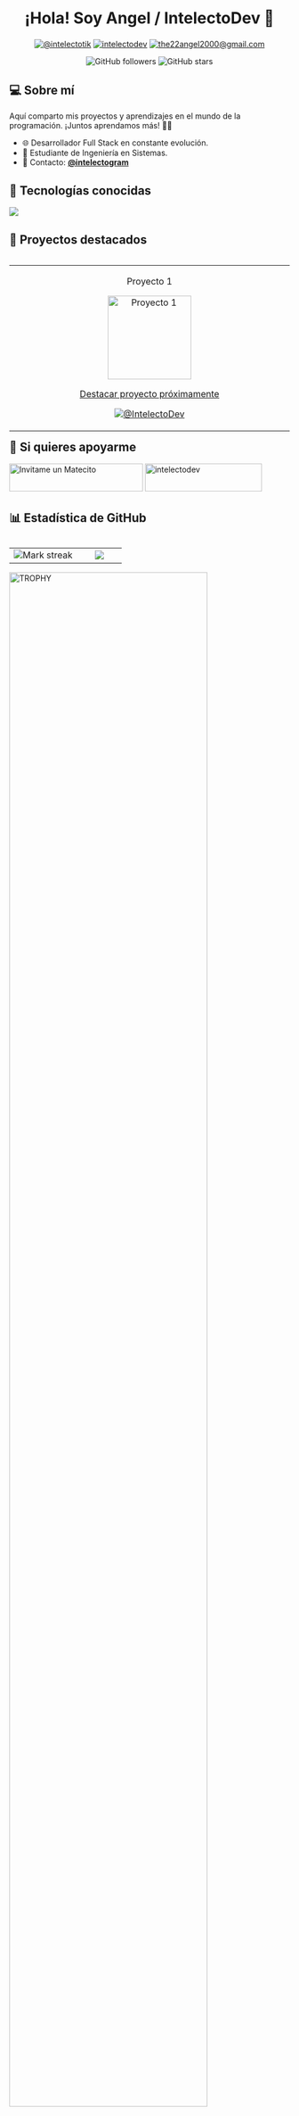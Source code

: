 <!-- Encabezado -->
<h1 align="center">
  ¡Hola! Soy Angel / IntelectoDev 🚀
</h1>
<!-- Redes Sociales -->
<p align="center">
<a href="https://www.tiktok.com/@intelectotik" target="_blank"><img align="center" src="https://img.shields.io/badge/TikTok-000000?style=for-the-badge&logo=tiktok&logoColor=white" alt="@intelectotik" /></a>
  <a href="https://linkedin.com/in/intelectodev" target="_blank"><img align="center" src="https://img.shields.io/badge/LinkedIn-0077B5?style=for-the-badge&logo=linkedin&logoColor=white" alt="intelectodev"/></a>
  <a href="mailto:the22angel2000@gmail.com" target="_blank"><img align="center" src="https://img.shields.io/badge/Gmail-D14836?style=for-the-badge&logo=gmail&logoColor=white" alt="the22angel2000@gmail.com"  /></a>
</p>

<!-- Badges -->
<p align="center">
  <img alt="GitHub followers" src="https://img.shields.io/github/followers/tuusuario?style=social">
  <img alt="GitHub stars" src="https://img.shields.io/github/stars/tuusuario?style=social">
</p>

<!-- Sobre mí -->
<h2 align="left">
 💻 Sobre mí
</h2>
<p align="left">
  Aquí comparto mis proyectos y aprendizajes en el mundo de la programación. ¡Juntos aprendamos más! 👨‍🎓
</p>
<ul align="left">
  <li>🌐 Desarrollador Full Stack en constante evolución.</li>
  <li>📘 Estudiante de Ingeniería en Sistemas.</li>
  <li>📧 Contacto: <b><a href="https://www.instagram.com/intelectogram/" target="_blank">@intelectogram</a></b></li>
</ul>

<!-- Tecnologías conocidas -->
<h2 align="left">
  🔧 Tecnologías conocidas
</h2>
<p align="left">
  <a href="">
    <img src="https://skillicons.dev/icons?i=androidstudio,c,cs,cpp,java,php,dart,flutter,py,dotnet,css,html,js,nodejs,mysql,sqlite,firebase,gtk,git,github,docker,materialui,postman,eclipse,vscode,bash,linux,ai,ps&perline=12" />
  </a>
</p>

<!-- Proyectos destacados -->
<h2 align="left">
  🌟 Proyectos destacados
</h2>
<div id="proyectos">
  <table align="left">
    <tr border="none">
      <td width="25%" align="center">
        <p align="center">Proyecto 1</p>
        <a href="https://github.com/IntelectoDev/" title="Go to Source">
        <img align="center" width="150px" src="https://pbs.twimg.com/media/DggV0nYW4AEXRmn.jpg" alt="Proyecto 1">
        <p align="center">Destacar proyecto próximamente</p>
        <p align="center">
          <a href="https://github.com/IntelectoDev/" target="_blank"><img align="center" src="https://img.shields.io/badge/GitHub-100000?style=for-the-badge&logo=github&logoColor=white" alt="@IntelectoDev" /></a>
        </p>
      </td>
      <!-- Repite esto para cada proyecto -->
    </tr>
  </table>
</div>

<br><br><br>
<br><br><br>
<br><br><br>
<br>

<!-- Si quieres apoyarme -->
<h2 align="left">
  🚀 Si quieres apoyarme
</h2>
<div id="apoyo">
  <p align="left">
    <a href='https://matecito.co/IntelectoDev' rel='noopener' target='_blank'><img src='https://www.matecito.co/public/button_11.png' alt='Invitame un Matecito' height="50" width="240" /></a>
    <a href="https://ko-fi.com/intelectodev"> <img src="https://img.shields.io/badge/Buy%20Me%20a%20Coffee-ffdd00?style=for-the-badge&logo=buy-me-a-coffee&logoColor=black" height="50" width="210" alt="intelectodev" /></a>
  </p>
</div>

<!-- GitHub -->
<h2 align="left">📊 Estadística de GitHub</h2>
<!--- stats & Trophy (start) -->
<p align="center">
  <!--- stats (start) -->
  <table align="left">
    <tr border="none">
      <td width="60%" align="center">
        <!--  <img  align="center"  src="https://github-readme-stats.vercel.app/api?username=unsimpledev&theme=dark&show_icons=true&count_private=true" />
        <br></br> -->
        <img  title="🔥 Get streak stats for your profile at git.io/streak-stats" alt="Mark streak" src="https://github-readme-streak-stats.herokuapp.com/?user=IntelectoDev&theme=dark&hide_border=false" /> 
      </td>
      <td width="40%" align="center">
        <img  align="center"  src="https://github-readme-stats.anuraghazra1.vercel.app/api/top-langs/?username=IntelectoDev&theme=dark&hide_border=false&no-bg=true&no-frame=true&langs_count=10"/>
      </td>
    </tr>
  </table>
  <!--- trophy (start) -->
  <div align=left>
    <a href="https://github.com/ryo-ma/github-profile-trophy" title="Go to Source">
        <img align="center" width=84% src="https://github-profile-trophy.vercel.app/?username=IntelectoDev&theme=radical&row=1&column=7&margin-h=15&margin-w=5&no-bg=true" alt="TROPHY" />
      </a>
  </div>
  <!--- trophy (start) -->
</p>
<!--- stats (end) -->
